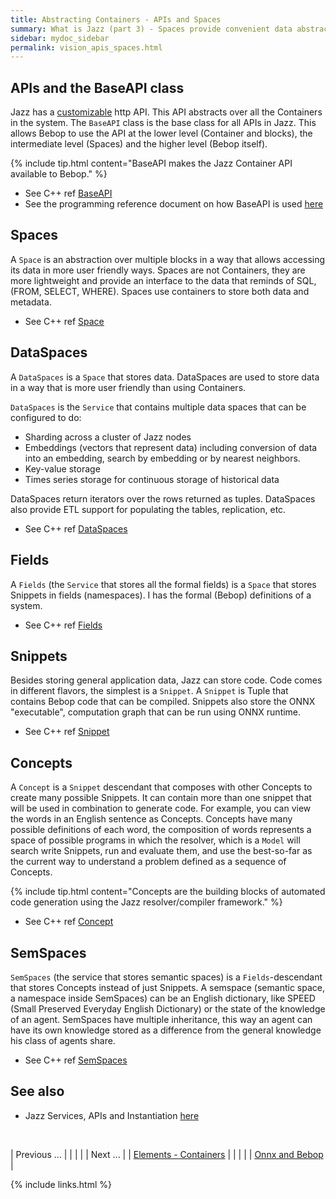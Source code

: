 ```yaml
---
title: Abstracting Containers - APIs and Spaces
summary: What is Jazz (part 3) - Spaces provide convenient data abstraction and APIs expose many Containers in one
sidebar: mydoc_sidebar
permalink: vision_apis_spaces.html
---
```


## APIs and the BaseAPI class

Jazz has a [customizable](vision_uplifts.html) http API. This API abstracts over all the Containers in the system. The `BaseAPI` class is
the base class for all APIs in Jazz. This allows Bebop to use the API at the lower level (Container and blocks), the intermediate level
(Spaces) and the higher level (Bebop itself).

{% include tip.html content="BaseAPI makes the Jazz Container API available to Bebop." %}

* See C++ ref [BaseAPI](/develop_jazz02/classjazz__bebop_1_1BaseAPI.html)
* See the programming reference document on how BaseAPI is used [here](/develop/rfc2/services_apis.html)

## Spaces

A `Space` is an abstraction over multiple blocks in a way that allows accessing its data in more user friendly ways. Spaces are not
Containers, they are more lightweight and provide an interface to the data that reminds of SQL, (FROM, SELECT, WHERE). Spaces use
containers to store both data and metadata.

* See C++ ref [Space](/develop_jazz02/classjazz__bebop_1_1Space.html)

## DataSpaces

A `DataSpaces` is a `Space` that stores data. DataSpaces are used to store data in a way that is more user friendly than using Containers.

`DataSpaces` is the `Service` that contains multiple data spaces that can be configured to do:

* Sharding across a cluster of Jazz nodes
* Embeddings (vectors that represent data) including conversion of data into an embedding, search by embedding or by nearest neighbors.
* Key-value storage
* Times series storage for continuous storage of historical data

DataSpaces return iterators over the rows returned as tuples. DataSpaces also provide ETL support for populating the tables,
replication, etc.

* See C++ ref [DataSpaces](/develop_jazz02/classjazz__bebop_1_1DataSpaces.html)

## Fields

A `Fields` (the `Service` that stores all the formal fields) is a `Space` that stores Snippets in fields (namespaces). I has the formal
(Bebop) definitions of a system.

* See C++ ref [Fields](/develop_jazz02/classjazz__bebop_1_1Fields.html)

## Snippets

Besides storing general application data, Jazz can store code. Code comes in different flavors, the simplest is a `Snippet`.
A `Snippet` is Tuple that contains Bebop code that can be compiled. Snippets also store the ONNX "executable", computation graph that
can be run using ONNX runtime.

* See C++ ref [Snippet](/develop_jazz02/classjazz__bebop_1_1Snippet.html)

## Concepts

A `Concept` is a `Snippet` descendant that composes with other Concepts to create many possible Snippets. It can contain more than one
snippet that will be used in combination to generate code. For example, you can view the words in an English sentence as Concepts.
Concepts have many possible definitions of each word, the composition of words represents a space of possible programs in which the
resolver, which is a `Model` will search write Snippets, run and evaluate them, and use the best-so-far as the current way to understand
a problem defined as a sequence of Concepts.

{% include tip.html content="Concepts are the building blocks of automated code generation using the Jazz resolver/compiler framework." %}

* See C++ ref [Concept](/develop_jazz02/classjazz__models_1_1Concept.html)

## SemSpaces

`SemSpaces` (the service that stores semantic spaces) is a `Fields`-descendant that stores Concepts instead of just Snippets. A semspace
(semantic space, a namespace inside SemSpaces) can be an English dictionary, like SPEED (Small Preserved Everyday English Dictionary) or
the state of the knowledge of an agent. SemSpaces have multiple inheritance, this way an agent can have its own knowledge stored as a
difference from the general knowledge his class of agents share.

* See C++ ref [SemSpaces](/develop_jazz02/classjazz__models_1_1SemSpaces.html)

## See also

* Jazz Services, APIs and Instantiation [here](/develop/rfc2/services_apis.html)


<br/>

| <span class="label label-default">Previous ...</span> | | | | | <span class="label label-info">Next ...</span> |
| [Elements - Containers](vision_elements_containers.html) | | | | | [Onnx and Bebop](vision_code_bebop.html) |

{% include links.html %}
